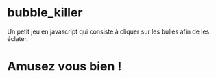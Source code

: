 # bubble_killer
Un petit jeu en javascript qui consiste à cliquer sur les bulles afin de les éclater.
# Amusez vous bien !
